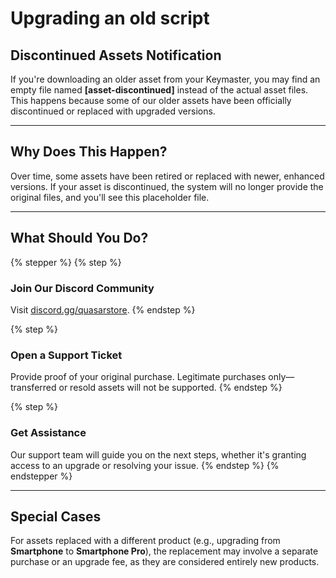 # Upgrading an old script

## Discontinued Assets Notification

If you're downloading an older asset from your Keymaster, you may find an empty file named **\[asset-discontinued]** instead of the actual asset files. This happens because some of our older assets have been officially discontinued or replaced with upgraded versions.

***

## Why Does This Happen?

Over time, some assets have been retired or replaced with newer, enhanced versions. If your asset is discontinued, the system will no longer provide the original files, and you'll see this placeholder file.

***

## What Should You Do?

{% stepper %}
{% step %}
### Join Our Discord Community

Visit [discord.gg/quasarstore](https://discord.gg/quasarstore).
{% endstep %}

{% step %}
### Open a Support Ticket

Provide proof of your original purchase. Legitimate purchases only—transferred or resold assets will not be supported.
{% endstep %}

{% step %}
### Get Assistance

Our support team will guide you on the next steps, whether it's granting access to an upgrade or resolving your issue.
{% endstep %}
{% endstepper %}

***

## Special Cases

For assets replaced with a different product (e.g., upgrading from **Smartphone** to **Smartphone Pro**), the replacement may involve a separate purchase or an upgrade fee, as they are considered entirely new products.
